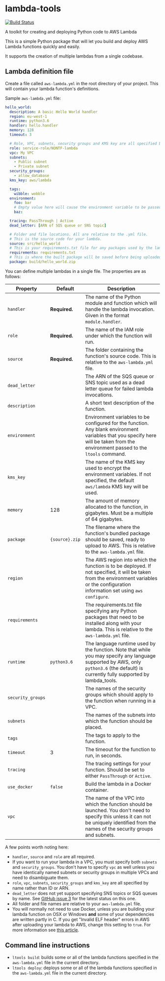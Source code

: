 lambda-tools
============

[![Build Status][shield-travis]][info-travis]

A toolkit for creating and deploying Python code to AWS Lambda

This is a simple Python package that will let you build and deploy AWS Lambda
functions quickly and easily.

It supports the creation of multiple lambdas from a single codebase.

Lambda definition file
----------------------

Create a file called `aws-lambda.yml` in the root directory of your project.
This will contain your lambda function's definitions.

Sample `aws-lambda.yml` file:

```yml
hello_world:
  description: A basic Hello World handler
  region: eu-west-1
  runtime: python3.6
  handler: hello.handler
  memory: 128
  timeout: 3

  # Role, VPC, subnets, security groups and KMS key are all specified by name.
  role: service-role/NONTF-lambda
  vpc: My VPC
  subnets:
    - Public subnet
    - Private subnet
  security_groups:
    - allow_database
  kms_key: aws/lambda

  tags:
    wibble: wobble
  environment:
    foo: bar
    # Empty value here will cause the environment variable to be passed through
    baz:

  tracing: PassThrough | Active
  dead_letter: [ARN of SQS queue or SNS topic]

  # Folder and file locations. All are relative to the .yml file.
  # This is the source code for your lambda.
  source: src/hello_world
  # This is your requirements.txt file for any packages used by the lambda.
  requirements: requirements.txt
  # This is where the built package will be saved before being uploaded to AWS.
  package: build/hello_world.zip
```

You can define multiple lambdas in a single file. The properties are as follows:

| Property          | Default         | Description |
|-------------------|---------------  |-------------|
| `handler`         | **Required.**   | The name of the Python module and function which will handle the lambda invocation. Given in the format `module.handler`. |
| `role`            | **Required.**   | The name of the IAM role under which the function will run. |
| `source`          | **Required.**   | The folder containing the function's source code. This is relative to the `aws-lambda.yml` file. |
| `dead_letter`     |                 | The ARN of the SQS queue or SNS topic used as a dead letter queue for failed lambda invocations. |
| `description`     |                 | A short text description of the function. |
| `environment`     |                 | Environment variables to be configured for the function. Any blank environment variables that you specify here will be taken from the environment passed to the `ltools` command. |
| `kms_key`         |                 | The name of the KMS key used to encrypt the environment variables. If not specified, the default `aws/lambda` KMS key will be used. |
| `memory`          | 128             | The amount of memory allocated to the function, in gigabytes. Must be a multiple of 64 gigabytes. |
| `package`         | `{source}.zip`  | The filename where the function's bundled package should be saved, ready to upload to AWS. This is relative to the `aws-lambda.yml` file. |
| `region`          |                 | The AWS region into which the function is to be deployed. If not specified, it will be taken from the environment variables or the configuration information set using `aws configure`. |
| `requirements`    |                 | The requirements.txt file specifying any Python packages that need to be installed along with your lambda. This is relative to the `aws-lambda.yml` file. |
| `runtime`         | `python3.6`     | The language runtime used by the function. Note that while you may specify any language supported by AWS, only `python3.6` (the default) is currently fully supported by lambda_tools. |
| `security_groups` |                 | The names of the security groups which should apply to the function when running in a VPC. |
| `subnets`         |                 | The names of the subnets into which the function should be placed. |
| `tags`            |                 | The tags to apply to the function. |
| `timeout`         | 3               | The timeout for the function to run, in seconds. |
| `tracing`         |                 | The tracing settings for your function. Should be set to either `PassThrough` or `Active`. |
| `use_docker`      | `false`         | Build the lambda in a Docker container. |
| `vpc`             |                 | The name of the VPC into which the function should be launched. You don't need to specify this unless it can not be uniquely identified from the names of the security groups and subnets. |

A few points worth noting here:

 * `handler`, `source` and `role` are all required.
 * If you want to run your lambda in a VPC, you must specify both `subnets` and
    `security_groups`. You don't have to specify `vpc` as well unless you have
    identically named subnets or security groups in multiple VPCs and need to
    disambiguate them.
 * `role`, `vpc`, `subnets`, `security_groups` and `kms_key` are all specified
    by name rather than ID or ARN.
 * `dead_letter` does not yet support specifying SNS topics or SQS queues by
    name. See [GitHub issue 3](https://github.com/jammycakes/lambda-tools/issues/3)
    for the latest status on this one.
 * All folder and file names are relative to your `aws-lambda.yml` file.
 * You will normally not need to use Docker, unless you are building your
   lambda function on OSX or Windows **and** some of your dependencies are
   written partly in C. If you get "Invalid ELF header" errors in AWS after
   uploading your lambda to AWS, change this setting to `true`. For more
   information see
   [this article](https://medium.freecodecamp.org/escaping-lambda-function-hell-using-docker-40b187ec1e48).

Command line instructions
-------------------------

 * `ltools build`: builds some or all of the lambda functions specified in the
   `aws-lambda.yml` file in the current directory.
 * `ltools deploy`: deploys some or all of the lambda functions specified in
   the `aws-lambda.yml` file in the current directory.


[info-travis]:   https://travis-ci.org/jammycakes/lambda-tools
[shield-travis]: https://img.shields.io/travis/jammycakes/lambda-tools.svg